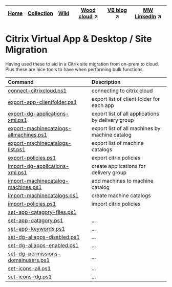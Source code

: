 |[Home](https://github.com/virtualizebrief)|[Collection](https://github.com/virtualizebrief/collection/blob/main/readme.md)|[Wiki](https://github.com/virtualizebrief/home/wiki)|[Wood cloud](https://marketplace.woodcloud.one/) :arrow_upper_right:|[VB blog](https://virtualizebrief.woodcloud.one/) :arrow_upper_right:|[MW LinkedIn](https://www.linkedin.com/in/michaelcharleswood/) :arrow_upper_right:
|---|---|---|---|---|---|

# Citrix Virtual App & Desktop / Site Migration
Having used these to aid in a Citrix site migration from on-prem to cloud. Plus these are nice tools to have when performing bulk functions.

| Command | Description |
| :--- | :--- |
| [connect-citrixcloud.ps1](connect-citrixcloud.ps1) | connecting to citrix cloud |
| [export-app-clientfolder.ps1](export-app-clientfolder.ps1) | export list of client folder for each app |
| [export-dg-applications-xml.ps1](export-dg-applications-xml.ps1) | export list of all applications by delivery group |
| [export-machinecatalogs-allmachines.ps1](export-machinecatalogs-allmachines.ps1) | export list of all machines by machine catalog |
| [export-machinecatalogs-list.ps1](export-machinecatalogs-list.ps1) | export list of machine catalogs |
| [export-policies.ps1](export-policies.ps1) | export citrix policies |
| [import-dg-applications-xml.ps1](import-dg-applications-xml.ps1) | create applications for delivery group |
| [import-machinecatalog-machines.ps1](import-machinecatalog-machines.ps1) | add machines to machine catalog |
| [import-machinecatalogs.ps1](import-machinecatalogs.ps1) | create machine catalogs |
| [import-policies.ps1](import-policies.ps1) | import citrix policies |
| [set-app-catagory-files.ps1](set-app-catagory-files.ps1) |  |
| [set-app-catagory.ps1](set-app-catagory.ps1) | ... |
| [set-app-keywords.ps1](set-app-keywords.ps1) | ... |
| [set-dg-allapps-disabled.ps1](set-dg-allapps-disabled.ps1) | ... |
| [set-dg-allapps-enabled.ps1](set-dg-allapps-enabled.ps1) | ... |
| [set-dg-permissions-domainusers.ps1](set-dg-permissions-domainusers.ps1) | ... |
| [set-icons-all.ps1](set-icons-all.ps1) | ... |
| [set-icons-dg.ps1](set-icons-dg.ps1) | ... |

